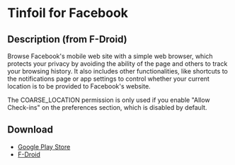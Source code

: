 # Tinfoil for Facebook

## Description (from F-Droid)

Browse Facebook's mobile web site with a simple web browser, which protects your privacy by avoiding the ability of the page and others to track your browsing history.
It also includes other functionalities, like shortcuts to the notifications page or app settings to control whether your current location is to be provided to Facebook's website.

The COARSE_LOCATION permission is only used if you enable "Allow Check-ins" on the preferences section, which is disabled by default.

## Download

* [Google Play Store](https://play.google.com/store/apps/details?id=com.danvelazco.fbwrapper)
* [F-Droid](https://f-droid.org/repository/browse/?fdid=com.danvelazco.fbwrapper)
